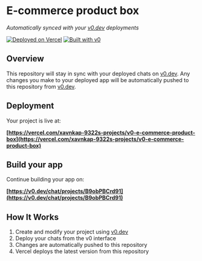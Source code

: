 # E-commerce product box

*Automatically synced with your [v0.dev](https://v0.dev) deployments*

[![Deployed on Vercel](https://img.shields.io/badge/Deployed%20on-Vercel-black?style=for-the-badge&logo=vercel)](https://vercel.com/xavnkap-9322s-projects/v0-e-commerce-product-box)
[![Built with v0](https://img.shields.io/badge/Built%20with-v0.dev-black?style=for-the-badge)](https://v0.dev/chat/projects/B9obPBCrd91)

## Overview

This repository will stay in sync with your deployed chats on [v0.dev](https://v0.dev).
Any changes you make to your deployed app will be automatically pushed to this repository from [v0.dev](https://v0.dev).

## Deployment

Your project is live at:

**[https://vercel.com/xavnkap-9322s-projects/v0-e-commerce-product-box](https://vercel.com/xavnkap-9322s-projects/v0-e-commerce-product-box)**

## Build your app

Continue building your app on:

**[https://v0.dev/chat/projects/B9obPBCrd91](https://v0.dev/chat/projects/B9obPBCrd91)**

## How It Works

1. Create and modify your project using [v0.dev](https://v0.dev)
2. Deploy your chats from the v0 interface
3. Changes are automatically pushed to this repository
4. Vercel deploys the latest version from this repository